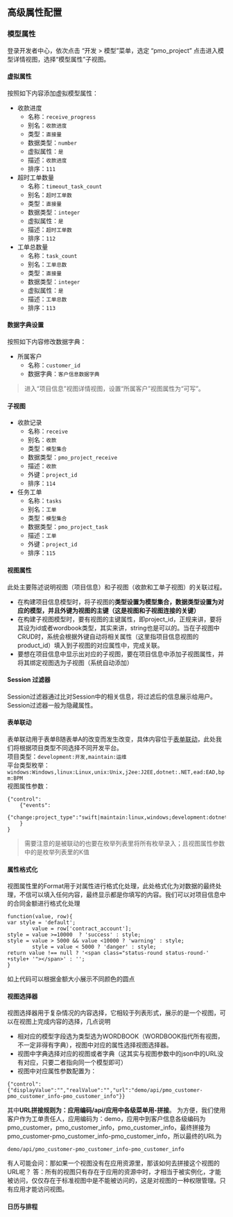 ## 高级属性配置

### 模型属性

登录开发者中心，依次点击 “开发 > 模型”菜单，选定 “pmo_project” 点击进入模型详情视图，选择“模型属性”子视图。

#### 虚拟属性

按照如下内容添加虚拟模型属性：
- 收款进度
    - 名称：```receive_progress```
    - 别名：```收款进度```
    - 类型：```直接量```
    - 数据类型：```number```
    - 虚拟属性：```是```
    - 描述：```收款进度```
    - 排序：```111```
- 超时工单数量
    - 名称：```timeout_task_count```
    - 别名：```超时工单数```
    - 类型：```直接量```
    - 数据类型：```integer```
    - 虚拟属性：```是```
    - 描述：```超时工单数```
    - 排序：```112```
- 工单总数量
    - 名称：```task_count```
    - 别名：```工单总数```
    - 类型：```直接量```
    - 数据类型：```integer```
    - 虚拟属性：```是```
    - 描述：```工单总数```
    - 排序：```113```

#### 数据字典设置

按照如下内容修改数据字典：
- 所属客户
    - 名称：```customer_id```
    - 数据字典：```客户信息数据字典```

> 进入“项目信息”视图详情视图，设置“所属客户”视图属性为“可写”。

#### 子视图

- 收款记录
    - 名称：```receive```
    - 别名：```收款```
    - 类型：```模型集合```
    - 数据类型：```pmo_project_receive```
    - 描述：```收款```
    - 外键：```project_id```
    - 排序：```114```
- 任务工单
    - 名称：```tasks```
    - 别名：```工单```
    - 类型：```模型集合```
    - 数据类型：```pmo_project_task```
    - 描述：```工单```
    - 外键：```project_id```
    - 排序：```115```

#### 视图属性

此处主要陈述说明视图（项目信息）和子视图（收款和工单子视图）的关联过程。  

- 在构建项目信息模型时，将子视图的**类型设置为模型集合，数据类型设置为对应的模型，并且外键为视图的主键（这是视图和子视图连接的关键）**  
- 在构建子视图模型时，要有视图的主键属性，即project_id，正规来讲，要将其设为id或者wordbook类型，其实来讲，string也是可以的。当在子视图中CRUD时，系统会根据外键自动将相关属性（这里指项目信息视图的product_id）填入到子视图的对应属性中，完成关联。  
- 要想在项目信息中显示出对应的子视图，要在项目信息中添加子视图属性，并将其绑定视图选为子视图（系统自动添加） 

#### Session 过滤器  

Session过滤器通过比对Session中的相关信息，将过滤后的信息展示给用户。Session过滤器一般为隐藏属性。
#### 表单联动  
表单联动用于表单B随表单A的改变而发生改变，具体内容位于[表单联动](http://10.10.102.154/06-Configuration-Develop-Guide/Advanced%20Settings/Form.html)，此处我们将根据项目类型不同选择不同开发平台。  
项目类型：```development:开发,maintain:运维```  
平台类型枚举：```windows:Windows,linux:Linux,unix:Unix,j2ee:J2EE,dotnet:.NET,ead:EAD,bpm:BPM```  
视图属性参数：
```
{"control":
	{"events":
		{"change:project_type":"swift|maintain:linux,windows;development:dotnet,j2ee,ead,bpm"}
	}
}
```  
> 需要注意的是被联动的也要在枚举列表里将所有枚举录入；且视图属性参数中的是枚举列表里的K值

#### 属性格式化  
视图属性里的Format用于对属性进行格式化处理，此处格式化为对数据的最终处理，不信可以填入任何内容，最终显示都是你填写的内容。我们可以对项目信息中的合同金额进行格式化处理  
```
function(value, row){
var style = 'default';
        value = row['contract_account'];
style = value >=10000  ? 'success' : style;
style = value > 5000 && value <10000 ? 'warning' : style;
        style = value < 5000 ? 'danger' : style;
return value !== null ? '<span class="status-round status-round-' +style+ '"></span>' : '';
}
```  
如上代码可以根据金额大小展示不同颜色的圆点

#### 视图选择器  

视图选择器用于复杂情况的内容选择，它相较于列表形式，展示的是一个视图，可以在视图上完成内容的选择，几点说明

- 相对应的模型字段选为类型选为WORDBOOK（WORDBOOK指代所有视图，不一定非得有字典），视图中对应的属性选择视图选择器。
- 视图中字典选择对应的视图或者字典（这其实与视图参数中的json中的URL没有对应，只要二者指向同一个模型即可）
- 视图中对应属性参数配置为：


```
{"control":{"displayValue":"","realValue":"","url":"demo/api/pmo_customer-pmo_customer_info-pmo_customer_info"}}
```
其中**URL拼接规则为：应用编码/api/应用中各级菜单用-拼接**。
为方便，我们使用客户作为工单责任人，应用编码为：demo，应用中到客户信息各级编码为pmo_customer，pmo_customer_info，pmo_customer_info，最终拼接为pmo_customer-pmo_customer_info-pmo_customer_info，所以最终的URL为
```
demo/api/pmo_customer-pmo_customer_info-pmo_customer_info
```
  
  

有人可能会问：那如果一个视图没有在应用资源里，那该如何去拼接这个视图的URL呢？
答：所有的视图只有存在于应用的资源中时，才相当于被实例化，才能被访问，仅仅存在于标准视图中是不能被访问的，这是对视图的一种权限管理。只有应用才能访问视图。

#### 日历与排程  

